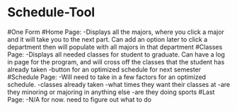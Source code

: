 # Schedule-Tool
#One Form
#Home Page:
  -Displays all the majors, where you click a major and it will take you to the next part. Can add an option later to click a department 
   then will populate with all majors in that department
#Classes Page:
  -Displays all needed classes for student to graduate. Can have a log in page for the program, and will cross off the classes that
  the student has already taken
  -button for an optimized schedule for next semester
#Schedule Page:
  -Will need to take in a few factors for an optimized schedule. 
      -classes already taken
      -what times they want their classes at
      -are they minoring or majoring in anything else
      -are they doing sports
#Last Page: 
  -N/A for now. need to figure out what to do
